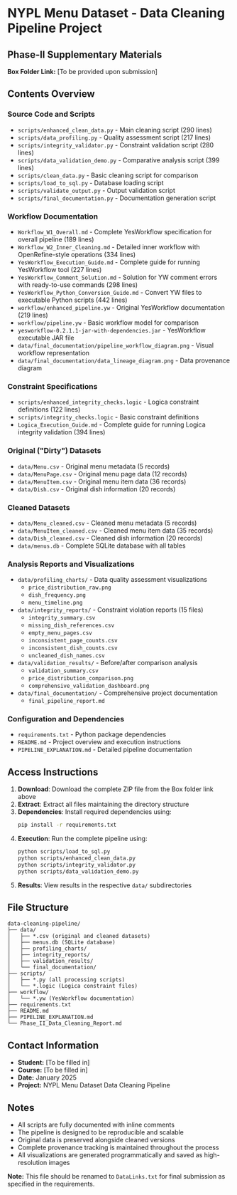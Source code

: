 # NYPL Menu Dataset - Data Cleaning Pipeline Project
## Phase-II Supplementary Materials

**Box Folder Link:** [To be provided upon submission]

## Contents Overview

### Source Code and Scripts
- `scripts/enhanced_clean_data.py` - Main cleaning script (290 lines)
- `scripts/data_profiling.py` - Quality assessment script (217 lines)
- `scripts/integrity_validator.py` - Constraint validation script (280 lines)
- `scripts/data_validation_demo.py` - Comparative analysis script (399 lines)
- `scripts/clean_data.py` - Basic cleaning script for comparison
- `scripts/load_to_sql.py` - Database loading script
- `scripts/validate_output.py` - Output validation script
- `scripts/final_documentation.py` - Documentation generation script

### Workflow Documentation
- `Workflow_W1_Overall.md` - Complete YesWorkflow specification for overall pipeline (189 lines)
- `Workflow_W2_Inner_Cleaning.md` - Detailed inner workflow with OpenRefine-style operations (334 lines)
- `YesWorkflow_Execution_Guide.md` - Complete guide for running YesWorkflow tool (227 lines)
- `YesWorkflow_Comment_Solution.md` - Solution for YW comment errors with ready-to-use commands (298 lines)
- `YesWorkflow_Python_Conversion_Guide.md` - Convert YW files to executable Python scripts (442 lines)
- `workflow/enhanced_pipeline.yw` - Original YesWorkflow documentation (219 lines)
- `workflow/pipeline.yw` - Basic workflow model for comparison
- `yesworkflow-0.2.1.1-jar-with-dependencies.jar` - YesWorkflow executable JAR file
- `data/final_documentation/pipeline_workflow_diagram.png` - Visual workflow representation
- `data/final_documentation/data_lineage_diagram.png` - Data provenance diagram

### Constraint Specifications
- `scripts/enhanced_integrity_checks.logic` - Logica constraint definitions (122 lines)
- `scripts/integrity_checks.logic` - Basic constraint definitions
- `Logica_Execution_Guide.md` - Complete guide for running Logica integrity validation (394 lines)

### Original ("Dirty") Datasets
- `data/Menu.csv` - Original menu metadata (5 records)
- `data/MenuPage.csv` - Original menu page data (12 records)
- `data/MenuItem.csv` - Original menu item data (36 records)
- `data/Dish.csv` - Original dish information (20 records)

### Cleaned Datasets
- `data/Menu_cleaned.csv` - Cleaned menu metadata (5 records)
- `data/MenuItem_cleaned.csv` - Cleaned menu item data (35 records)
- `data/Dish_cleaned.csv` - Cleaned dish information (20 records)
- `data/menus.db` - Complete SQLite database with all tables

### Analysis Reports and Visualizations
- `data/profiling_charts/` - Data quality assessment visualizations
  - `price_distribution_raw.png`
  - `dish_frequency.png`
  - `menu_timeline.png`
- `data/integrity_reports/` - Constraint violation reports (15 files)
  - `integrity_summary.csv`
  - `missing_dish_references.csv`
  - `empty_menu_pages.csv`
  - `inconsistent_page_counts.csv`
  - `inconsistent_dish_counts.csv`
  - `uncleaned_dish_names.csv`
- `data/validation_results/` - Before/after comparison analysis
  - `validation_summary.csv`
  - `price_distribution_comparison.png`
  - `comprehensive_validation_dashboard.png`
- `data/final_documentation/` - Comprehensive project documentation
  - `final_pipeline_report.md`

### Configuration and Dependencies
- `requirements.txt` - Python package dependencies
- `README.md` - Project overview and execution instructions
- `PIPELINE_EXPLANATION.md` - Detailed pipeline documentation

## Access Instructions

1. **Download**: Download the complete ZIP file from the Box folder link above
2. **Extract**: Extract all files maintaining the directory structure
3. **Dependencies**: Install required dependencies using:
   ```bash
   pip install -r requirements.txt
   ```
4. **Execution**: Run the complete pipeline using:
   ```bash
   python scripts/load_to_sql.py
   python scripts/enhanced_clean_data.py
   python scripts/integrity_validator.py
   python scripts/data_validation_demo.py
   ```
5. **Results**: View results in the respective `data/` subdirectories

## File Structure
```
data-cleaning-pipeline/
├── data/
│   ├── *.csv (original and cleaned datasets)
│   ├── menus.db (SQLite database)
│   ├── profiling_charts/
│   ├── integrity_reports/
│   ├── validation_results/
│   └── final_documentation/
├── scripts/
│   ├── *.py (all processing scripts)
│   └── *.logic (Logica constraint files)
├── workflow/
│   └── *.yw (YesWorkflow documentation)
├── requirements.txt
├── README.md
├── PIPELINE_EXPLANATION.md
└── Phase_II_Data_Cleaning_Report.md
```

## Contact Information
- **Student:** [To be filled in]
- **Course:** [To be filled in]
- **Date:** January 2025
- **Project:** NYPL Menu Dataset Data Cleaning Pipeline

## Notes
- All scripts are fully documented with inline comments
- The pipeline is designed to be reproducible and scalable
- Original data is preserved alongside cleaned versions
- Complete provenance tracking is maintained throughout the process
- All visualizations are generated programmatically and saved as high-resolution images

**Note:** This file should be renamed to `DataLinks.txt` for final submission as specified in the requirements.